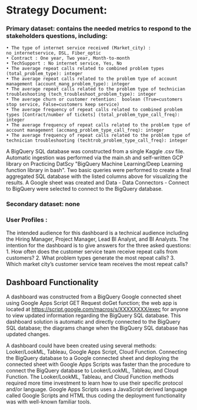 
# Strategy Document: 

### Primary dataset: contains the needed metrics to respond to the stakeholders questions, including:
    • The type of internet service received (Market_city) : no_internetservice, DSL, Fiber_optic
    • Contract : One year, Two year, Month-to-month
    • TechSupport : No internet service, Yes, No
    • The average repeat calls related to combined problem types (total_problem_type): integer
    • The average repeat calls related to the problem type of account management (account_mang_problem_type): integer
    • The average repeat calls related to the problem type of technician troubleshooting (tech_troubleshoot_problem_type): integer
    • The average churn or customer retention:  boolean (True=customers stop service, False=customers keep service)
    • The average frequency of repeat calls related to combined problem types [Contract/number of tickets] (total_problem_type_call_freq): integer 
    • The average frequency of repeat calls related to the problem type of account management (accmang_problem_type_call_freq): integer 
    • The average frequency of repeat calls related to the problem type of technician troubleshooting (techtrob_problem_type_call_freq): integer 

A BigQuery SQL database was constructed from a single Kaggle .csv file. Automatic ingestion was performed via the main.sh and self-written GCP library on Practicing DatScy "BigQuery Machine Learning/Deep Learning function library in bash". Two basic queries were performed to create a final aggregated SQL database with the listed columns above for visualizing the results. A Google sheet was created and Data - Data Connectors - Connect to BigQuery were selected to connect to the BigQuery database.

### Secondary dataset: none

### User Profiles :
The intended audience for this dashboard is a technical audience including the Hiring Manager, Project Manager, Lead BI Analyst, and BI Analysts. The intention for the dashboard is to give answers for the three asked questions:  
    1. How often does the customer service team receive repeat calls from customers?
    2. What problem types generate the most repeat calls?
    3. Which market city’s customer service team receives the most repeat calls?


## Dashboard Functionality
A dashboard was constructed from a BigQuery Google connected sheet using Google Apps Script GET Request doGet function; the web app is located at https://script.google.com/macros/s/XXXXXXXX/exec for anyone to view updated information regarding the BigQuery SQL database. This dashboard solution is automatic and directly connected to the BigQuery SQL database; the diagrams change when the BigQuery SQL database has updated changes.

A dashboard could have been created using several methods: Looker/LookML, Tableau, Google Apps Script, Cloud Function. Connecting the BigQuery database to a Google connected sheet and deploying the connected sheet with Google Apps Scripts was faster than the procedure to connect the BigQuery database to Looker/LookML, Tableau, and Cloud Function. The Looker/LookML, Tableau, and Cloud Function methods required more time investment to learn how to use their specific protocol and/or language. Google Apps Scripts uses a JavaScript derived language called Google Scripts and HTML thus coding the deployment functionality was with well-known familiar tools.
